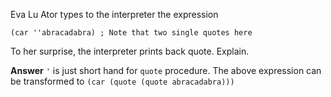 Eva Lu Ator types to the interpreter the expression

`(car ''abracadabra) ; Note that two single quotes here`

To her surprise, the interpreter prints back quote. Explain.

**Answer**
`'` is just short hand for `quote` procedure.  The above expression can be transformed to `(car (quote (quote abracadabra)))`
